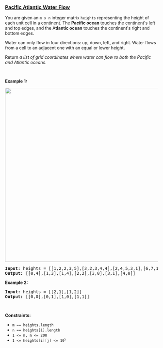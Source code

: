 ### [Pacific Atlantic Water Flow](https://leetcode.com/problems/pacific-atlantic-water-flow)

<p>You are given an <code>m x n</code> integer matrix <code>heights</code> representing the height of each unit cell in a continent. The <strong>Pacific ocean</strong> touches the continent&#39;s left and top edges, and the A<strong>tlantic ocean</strong> touches the continent&#39;s right and bottom edges.</p>

<p>Water can only flow in four directions: up, down, left, and right. Water flows from a cell to an adjacent one with an equal or lower height.</p>

<p>Return <em>a list of grid coordinates where water can flow to both the Pacific and Atlantic oceans</em>.</p>

<p>&nbsp;</p>
<p><strong>Example 1:</strong></p>
<img alt="" src="https://assets.leetcode.com/uploads/2021/03/26/ocean-grid.jpg" style="width: 573px; height: 573px;" />
<pre>
<strong>Input:</strong> heights = [[1,2,2,3,5],[3,2,3,4,4],[2,4,5,3,1],[6,7,1,4,5],[5,1,1,2,4]]
<strong>Output:</strong> [[0,4],[1,3],[1,4],[2,2],[3,0],[3,1],[4,0]]
</pre>

<p><strong>Example 2:</strong></p>

<pre>
<strong>Input:</strong> heights = [[2,1],[1,2]]
<strong>Output:</strong> [[0,0],[0,1],[1,0],[1,1]]
</pre>

<p>&nbsp;</p>
<p><strong>Constraints:</strong></p>

<ul>
	<li><code>m == heights.length</code></li>
	<li><code>n == heights[i].length</code></li>
	<li><code>1 &lt;= m, n &lt;= 200</code></li>
	<li><code>1 &lt;= heights[i][j] &lt;= 10<sup>5</sup></code></li>
</ul>
